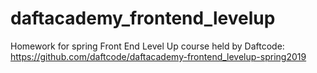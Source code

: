 # daftacademy_frontend_levelup
Homework for spring Front End Level Up course held by Daftcode: https://github.com/daftcode/daftacademy-frontend_levelup-spring2019

